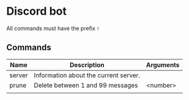 # Discord bot

All commands must have the prefix `!`

## Commands

| Name | Description | Arguments |
| ---- | ----------- | --------- |
| server | Information about the current server. |  |
| prune | Delete between 1 and 99 messages | \<number> |
|  |  |  |

